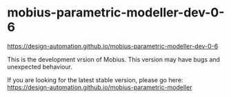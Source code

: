# mobius-parametric-modeller-dev-0-6

https://design-automation.github.io/mobius-parametric-modeller-dev-0-6

This is the development vrsion of Mobius. 
This version may have bugs and unexpected behaviour.

If you are looking for the latest stable version, please go here:
https://design-automation.github.io/mobius-parametric-modeller
